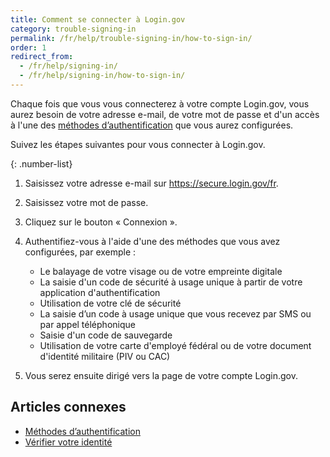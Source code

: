 ```yaml
---
title: Comment se connecter à Login.gov
category: trouble-signing-in
permalink: /fr/help/trouble-signing-in/how-to-sign-in/
order: 1
redirect_from:
  - /fr/help/signing-in/
  - /fr/help/signing-in/how-to-sign-in/
---
```

Chaque fois que vous vous connecterez à votre compte Login.gov, vous aurez besoin de votre adresse e-mail, de votre mot de passe et d'un accès à l'une des [méthodes d’authentification](/fr/help/get-started/authentication-methods/) que vous aurez configurées.

Suivez les étapes suivantes pour vous connecter à Login.gov.

{: .number-list}
1. Saisissez votre adresse e-mail sur <https://secure.login.gov/fr>.
2. Saisissez votre mot de passe.
3. Cliquez sur le bouton « Connexion ».
4. Authentifiez-vous à l'aide d'une des méthodes que vous avez configurées, par exemple :

   * Le balayage de votre visage ou de votre empreinte digitale
   * La saisie d'un code de sécurité à usage unique à partir de votre application d'authentification
   * Utilisation de votre clé de sécurité
   * La saisie d’un code à usage unique que vous recevez par SMS ou par appel téléphonique
   * Saisie d'un code de sauvegarde
   * Utilisation de votre carte d'employé fédéral ou de votre document d'identité militaire (PIV ou CAC)
5. Vous serez ensuite dirigé vers la page de votre compte Login.gov.

## Articles connexes

* [Méthodes d’authentification](/fr/help/get-started/authentication-methods/)
* [Vérifier votre identité](/fr/help/verify-your-identity/how-to-verify-your-identity/)
